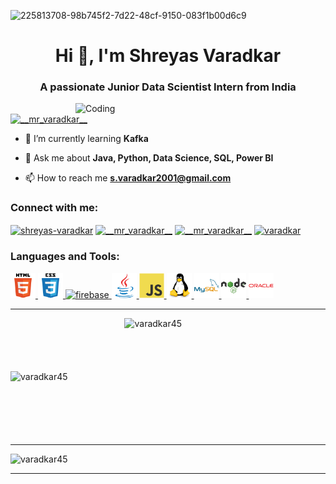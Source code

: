 
<!--
**Varadkar45/Varadkar45** is a ✨ _special_ ✨ repository because its `README.md` (this file) appears on your GitHub profile.

Here are some ideas to get you started:

- 🔭 I’m currently working on ...
- 🌱 I’m currently learning ...
- 👯 I’m looking to collaborate on ...
- 🤔 I’m looking for help with ...
- 💬 Ask me about ...
- 📫 How to reach me: ...
- 😄 Pronouns: ...
- ⚡ Fun fact: ...
-->
![225813708-98b745f2-7d22-48cf-9150-083f1b00d6c9](https://github.com/KaranP666/KaranP666/assets/83541879/ec7a0c4a-3386-4c8a-b98b-810fc31b9fc7)

<h1 align="center">Hi 👋, I'm Shreyas Varadkar</h1>
<h3 align="center">A passionate Junior Data Scientist Intern from India</h3>
<img align="right" alt="Coding" width="400" src="https://miro.medium.com/freeze/max/680/1*IRGHmiGsa16stedQvIaZfw.gif">

<p align="left"> <a href="https://linkedin.com/in/shreyas-varadkar" target="blank"><img src="https://img.shields.io/twitter/follow/__mr_varadkar__?logo=linkedin&style=for-the-badge" alt="__mr_varadkar__" /></a> </p>

- 🌱 I’m currently learning **Kafka**

- 💬 Ask me about **Java, Python, Data Science, SQL, Power BI**

- 📫 How to reach me **s.varadkar2001@gmail.com**

<h3 align="left">Connect with me:</h3>
<p align="left">

<a href="https://linkedin.com/in/shreyas-varadkar" target="blank"><img align="center" src="https://raw.githubusercontent.com/rahuldkjain/github-profile-readme-generator/master/src/images/icons/Social/linked-in-alt.svg" alt="shreyas-varadkar" height="30" width="40" /></a>
<a href="https://instagram.com/__mr_varadkar__" target="blank"><img align="center" src="https://raw.githubusercontent.com/rahuldkjain/github-profile-readme-generator/master/src/images/icons/Social/instagram.svg" alt="__mr_varadkar__" height="30" width="40" /></a>
<a href="https://twitter.com/__mr_varadkar__" target="blank"><img align="center" src="https://raw.githubusercontent.com/rahuldkjain/github-profile-readme-generator/master/src/images/icons/Social/twitter.svg" alt="__mr_varadkar__" height="30" width="40" /></a>
<a href="https://www.leetcode.com/varadkar" target="blank"><img align="center" src="https://raw.githubusercontent.com/rahuldkjain/github-profile-readme-generator/master/src/images/icons/Social/leet-code.svg" alt="varadkar" height="30" width="40" /></a>
</p>

<h3 align="left">Languages and Tools:</h3>
<p align="left"> <a href="https://www.w3.org/html/" target="_blank" rel="noreferrer"> <img src="https://raw.githubusercontent.com/devicons/devicon/master/icons/html5/html5-original-wordmark.svg" alt="html5" width="40" height="40"/> </a> <a href="https://www.w3schools.com/css/" target="_blank" rel="noreferrer"> <img src="https://raw.githubusercontent.com/devicons/devicon/master/icons/css3/css3-original-wordmark.svg" alt="css3" width="40" height="40"/> </a> <a href="https://firebase.google.com/" target="_blank" rel="noreferrer"> <img src="https://www.vectorlogo.zone/logos/firebase/firebase-icon.svg" alt="firebase" width="40" height="40"/> </a>  <a href="https://www.java.com" target="_blank" rel="noreferrer"> <img src="https://raw.githubusercontent.com/devicons/devicon/master/icons/java/java-original.svg" alt="java" width="40" height="40"/> </a> <a href="https://developer.mozilla.org/en-US/docs/Web/JavaScript" target="_blank" rel="noreferrer"> <img src="https://raw.githubusercontent.com/devicons/devicon/master/icons/javascript/javascript-original.svg" alt="javascript" width="40" height="40"/> </a> <a href="https://www.linux.org/" target="_blank" rel="noreferrer"> <img src="https://raw.githubusercontent.com/devicons/devicon/master/icons/linux/linux-original.svg" alt="linux" width="40" height="40"/> </a> <a href="https://www.mysql.com/" target="_blank" rel="noreferrer"> <img src="https://raw.githubusercontent.com/devicons/devicon/master/icons/mysql/mysql-original-wordmark.svg" alt="mysql" width="40" height="40"/> </a> <a href="https://nodejs.org" target="_blank" rel="noreferrer"> <img src="https://raw.githubusercontent.com/devicons/devicon/master/icons/nodejs/nodejs-original-wordmark.svg" alt="nodejs" width="40" height="40"/> </a> <a href="https://www.oracle.com/" target="_blank" rel="noreferrer"> <img src="https://raw.githubusercontent.com/devicons/devicon/master/icons/oracle/oracle-original.svg" alt="oracle" width="40" height="40"/> </a> </p>

---

<div style="display: flex; justify-content: space-between; align-items: center;">
  <img style="width: 50%" src="https://github-readme-stats.vercel.app/api/top-langs?username=zalabhavy&show_icons=true&locale=en&layout=compact&theme=radical&line_height=27" alt="varadkar45" />
  <img style="width: 444px; height:188px"; src="https://github-readme-stats.vercel.app/api?username=varadkar45&show_icons=true&theme=radical&line_height=27" alt="varadkar45" />
</div>



---

<p align="center">
  <p><img width="1800" height="220" src="https://github-readme-streak-stats.herokuapp.com/?user=varadkar45&show_icons=true&theme=radical" alt="varadkar45" /></p>
</p>

---
